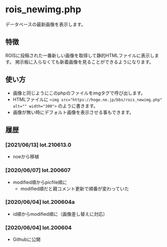 # rois_newimg.php

データベースの最新画像を表示します。

## 特徴

ROISに投稿された一番新しい画像を取得して静的HTMLファイルに表示します。 掲示板に入らなくても新着画像を見ることができるようになります。

## 使い方

- 画像と同じようにこのphpのファイルをimgタグで呼び出します。
- HTMLファイルに `<img src="https://hoge.ne.jp/bbs/rois_newimg.php" alt="" width="300">` のように書きます。
- 画像が無い時にデフォルト画像を表示させる事もできます。

## 履歴

### [2021/06/13] lot.210613.0

- noeから移植

### [2020/06/07] lot.200607

- modified順からpicfile順に
  - modified順だと親コメント更新で順番が変わっていた

### [2020/06/04] lot.200604a

- id順からmodified順に（画像差し替えに対応）

### [2020/06/04] lot.200604

- Githubに公開
